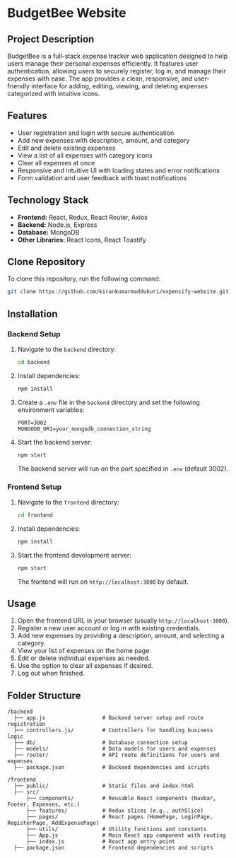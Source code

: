 # BudgetBee Website

## Project Description
BudgetBee is a full-stack expense tracker web application designed to help users manage their personal expenses efficiently. It features user authentication, allowing users to securely register, log in, and manage their expenses with ease. The app provides a clean, responsive, and user-friendly interface for adding, editing, viewing, and deleting expenses categorized with intuitive icons.

## Features
- User registration and login with secure authentication
- Add new expenses with description, amount, and category
- Edit and delete existing expenses
- View a list of all expenses with category icons
- Clear all expenses at once
- Responsive and intuitive UI with loading states and error notifications
- Form validation and user feedback with toast notifications

## Technology Stack
- **Frontend:** React, Redux, React Router, Axios
- **Backend:** Node.js, Express
- **Database:** MongoDB 
- **Other Libraries:** React Icons, React Toastify

## Clone Repository
To clone this repository, run the following command:
```bash
git clone https://github.com/kirankumarmaddukuri/expensify-website.git
```

## Installation

### Backend Setup
1. Navigate to the `backend` directory:
   ```bash
   cd backend
   ```
2. Install dependencies:
   ```bash
   npm install
   ```
3. Create a `.env` file in the `backend` directory and set the following environment variables:
   ```
   PORT=3002
   MONGODB_URI=your_mongodb_connection_string
   ```
4. Start the backend server:
   ```bash
   npm start
   ```
   The backend server will run on the port specified in `.env` (default 3002).

### Frontend Setup
1. Navigate to the `frontend` directory:
   ```bash
   cd frontend
   ```
2. Install dependencies:
   ```bash
   npm install
   ```
3. Start the frontend development server:
   ```bash
   npm start
   ```
   The frontend will run on `http://localhost:3000` by default.

## Usage
1. Open the frontend URL in your browser (usually `http://localhost:3000`).
2. Register a new user account or log in with existing credentials.
3. Add new expenses by providing a description, amount, and selecting a category.
4. View your list of expenses on the home page.
5. Edit or delete individual expenses as needed.
6. Use the option to clear all expenses if desired.
7. Log out when finished.

## Folder Structure

```
/backend
  ├── app.js                  # Backend server setup and route registration
  ├── controllers.js/         # Controllers for handling business logic
  ├── db/                     # Database connection setup
  ├── models/                 # Data models for users and expenses
  ├── router/                 # API route definitions for users and expenses
  ├── package.json            # Backend dependencies and scripts

/frontend
  ├── public/                 # Static files and index.html
  ├── src/
      ├── components/         # Reusable React components (Navbar, Footer, Expenses, etc.)
      ├── features/           # Redux slices (e.g., authSlice)
      ├── pages/              # React pages (HomePage, LoginPage, RegisterPage, AddExpensePage)
      ├── utils/              # Utility functions and constants
      ├── App.js              # Main React app component with routing
      ├── index.js            # React app entry point
  ├── package.json            # Frontend dependencies and scripts
```


